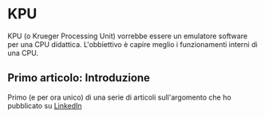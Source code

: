 # KPU
KPU (o Krueger Processing Unit) vorrebbe essere un emulatore software per una CPU didattica. 
L'obbiettivo è capire meglio i funzionamenti interni di una CPU. 

## Primo articolo: Introduzione
Primo (e per ora unico) di una serie di articoli sull'argomento che ho pubblicato su [LinkedIn](https://www.linkedin.com/pulse/lunico-modo-per-capire-come-funziona-qualcosa-%25C3%25A8-costruirne-sanna-fezvf/?trackingId=cmKD4VagRtWpAnDPZpLSVw%3D%3D)
